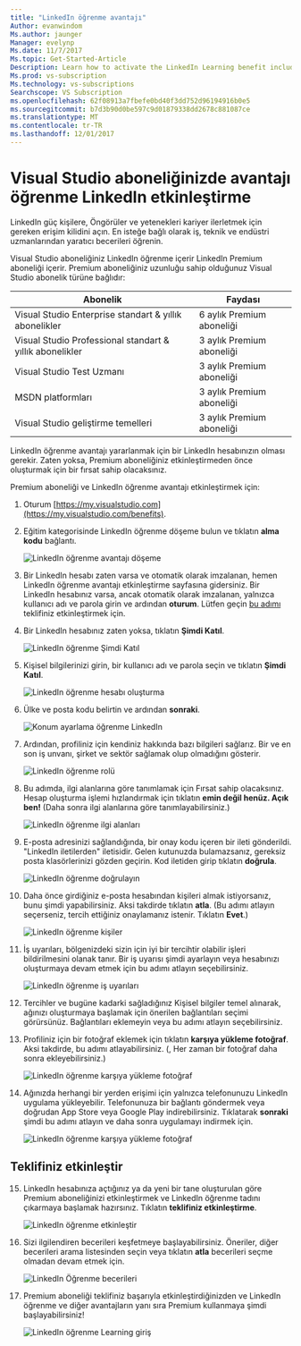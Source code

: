 ```yaml
---
title: "LinkedIn öğrenme avantajı"
Author: evanwindom
Ms.author: jaunger
Manager: evelynp
Ms.date: 11/7/2017
Ms.topic: Get-Started-Article
Description: Learn how to activate the LinkedIn Learning benefit included as part of a Premium subscription included in your Visual Studio subscription.
Ms.prod: vs-subscription
Ms.technology: vs-subscriptions
Searchscope: VS Subscription
ms.openlocfilehash: 62f08913a7fbefe0bd40f3dd752d96194916b0e5
ms.sourcegitcommit: b7d3b90d0be597c9d01879338dd2678c881087ce
ms.translationtype: MT
ms.contentlocale: tr-TR
ms.lasthandoff: 12/01/2017
---
```

# <a name="activating-the-linkedin-learning-benefit-in-your-visual-studio-subscription"></a>Visual Studio aboneliğinizde avantajı öğrenme LinkedIn etkinleştirme

LinkedIn güç kişilere, Öngörüler ve yetenekleri kariyer ilerletmek için gereken erişim kilidini açın.  En isteğe bağlı olarak iş, teknik ve endüstri uzmanlarından yaratıcı becerileri öğrenin.

Visual Studio aboneliğiniz LinkedIn öğrenme içerir LinkedIn Premium aboneliği içerir.  Premium aboneliğiniz uzunluğu sahip olduğunuz Visual Studio abonelik türüne bağlıdır:

| Abonelik                                                     | Faydası                      |
|------------------------------------------------------------------|------------------------------|
| Visual Studio Enterprise standart & yıllık abonelikler   | 6 aylık Premium aboneliği |
| Visual Studio Professional standart & yıllık abonelikler | 3 aylık Premium aboneliği |
| Visual Studio Test Uzmanı                                  | 3 aylık Premium aboneliği |
| MSDN platformları                                                   | 3 aylık Premium aboneliği |
| Visual Studio geliştirme temelleri                                     | 3 aylık Premium aboneliği | 

LinkedIn öğrenme avantajı yararlanmak için bir LinkedIn hesabınızın olması gerekir.  Zaten yoksa, Premium aboneliğiniz etkinleştirmeden önce oluşturmak için bir fırsat sahip olacaksınız.  

Premium aboneliği ve LinkedIn öğrenme avantajı etkinleştirmek için:
1. Oturum [https://my.visualstudio.com](https://my.visualstudio.com/benefits).

2. Eğitim kategorisinde LinkedIn öğrenme döşeme bulun ve tıklatın **alma kodu** bağlantı.

    ![LinkedIn öğrenme avantajı döşeme](_img\vs-linkedin\vs-linkedin-3-month-tile.png)


3. Bir LinkedIn hesabı zaten varsa ve otomatik olarak imzalanan, hemen LinkedIn öğrenme avantajı etkinleştirme sayfasına gidersiniz.  Bir LinkedIn hesabınız varsa, ancak otomatik olarak imzalanan, yalnızca kullanıcı adı ve parola girin ve ardından **oturum**.  Lütfen geçin [bu adımı](#activate-your-offer) teklifiniz etkinleştirmek için.


4. Bir LinkedIn hesabınız zaten yoksa, tıklatın **Şimdi Katıl**.  

    ![LinkedIn öğrenme Şimdi Katıl](_img\vs-linkedin\vs-linkedin-join-now.png)

5. Kişisel bilgilerinizi girin, bir kullanıcı adı ve parola seçin ve tıklatın **Şimdi Katıl**. 

    ![LinkedIn öğrenme hesabı oluşturma](_img\vs-linkedin\vs-linkedin-create-account.png)

6. Ülke ve posta kodu belirtin ve ardından **sonraki**.  

    ![Konum ayarlama öğrenme LinkedIn](_img\vs-linkedin\vs-linkedin-set-location.png)

7. Ardından, profiliniz için kendiniz hakkında bazı bilgileri sağlarız.  Bir ve en son iş unvanı, şirket ve sektör sağlamak olup olmadığını gösterir. 

    ![LinkedIn öğrenme rolü](_img\vs-linkedin\vs-linkedin-role.png)

8. Bu adımda, ilgi alanlarına göre tanımlamak için Fırsat sahip olacaksınız.  Hesap oluşturma işlemi hızlandırmak için tıklatın **emin değil henüz.  Açık ben!**  (Daha sonra ilgi alanlarına göre tanımlayabilirsiniz.)

    ![LinkedIn öğrenme ilgi alanları](_img\vs-linkedin\vs-linkedin-interests.png)

9.  E-posta adresinizi sağlandığında, bir onay kodu içeren bir ileti gönderildi.  "LinkedIn iletilerden" iletisidir.  Gelen kutunuzda bulamazsanız, gereksiz posta klasörlerinizi gözden geçirin.  Kod iletiden girip tıklatın **doğrula**.  

    ![LinkedIn öğrenme doğrulayın](_img\vs-linkedin\vs-linkedin-verify.png)

10. Daha önce girdiğiniz e-posta hesabından kişileri almak istiyorsanız, bunu şimdi yapabilirsiniz.  Aksi takdirde tıklatın **atla**. (Bu adımı atlayın seçerseniz, tercih ettiğiniz onaylamanız istenir.  Tıklatın **Evet**.)

    ![LinkedIn öğrenme kişiler](_img\vs-linkedin\vs-linkedin-contacts.png)

11. İş uyarıları, bölgenizdeki sizin için iyi bir tercihtir olabilir işleri bildirilmesini olanak tanır.  Bir iş uyarısı şimdi ayarlayın veya hesabınızı oluşturmaya devam etmek için bu adımı atlayın seçebilirsiniz.  

    ![LinkedIn öğrenme iş uyarıları](_img\vs-linkedin\vs-linkedin-job-alerts.png)

12. Tercihler ve bugüne kadarki sağladığınız Kişisel bilgiler temel alınarak, ağınızı oluşturmaya başlamak için önerilen bağlantıları seçimi görürsünüz.  Bağlantıları eklemeyin veya bu adımı atlayın seçebilirsiniz.  

13. Profiliniz için bir fotoğraf eklemek için tıklatın **karşıya yükleme fotoğraf**.  Aksi takdirde, bu adımı atlayabilirsiniz.  (, Her zaman bir fotoğraf daha sonra ekleyebilirsiniz.)

    ![LinkedIn öğrenme karşıya yükleme fotoğraf](_img\vs-linkedin\vs-linkedin-photo.png)

14. Ağınızda herhangi bir yerden erişimi için yalnızca telefonunuzu LinkedIn uygulama yükleyebilir.  Telefonunuza bir bağlantı göndermek veya doğrudan App Store veya Google Play indirebilirsiniz.  Tıklatarak **sonraki** şimdi bu adımı atlayın ve daha sonra uygulamayı indirmek için.  

    ![LinkedIn öğrenme karşıya yükleme fotoğraf](_img\vs-linkedin\vs-linkedin-app.png)

## <a name="activate-your-offer"></a>Teklifiniz etkinleştir
15. LinkedIn hesabınıza açtığınız ya da yeni bir tane oluşturulan göre Premium aboneliğinizi etkinleştirmek ve LinkedIn öğrenme tadını çıkarmaya başlamak hazırsınız.  Tıklatın **teklifiniz etkinleştirme**. 

    ![LinkedIn öğrenme etkinleştir](_img\vs-linkedin\vs-linkedin-Activate1.png)


16. Sizi ilgilendiren becerileri keşfetmeye başlayabilirsiniz.  Öneriler, diğer becerileri arama listesinden seçin veya tıklatın **atla** becerileri seçme olmadan devam etmek için. 

    ![LinkedIn Öğrenme becerileri](_img\vs-linkedin\vs-linkedin-skills.png)

17. Premium aboneliği teklifiniz başarıyla etkinleştirdiğinizden ve LinkedIn öğrenme ve diğer avantajların yanı sıra Premium kullanmaya şimdi başlayabilirsiniz!

    ![LinkedIn öğrenme Learning giriş](_img\vs-linkedin\vs-linkedin-learning-home.png)